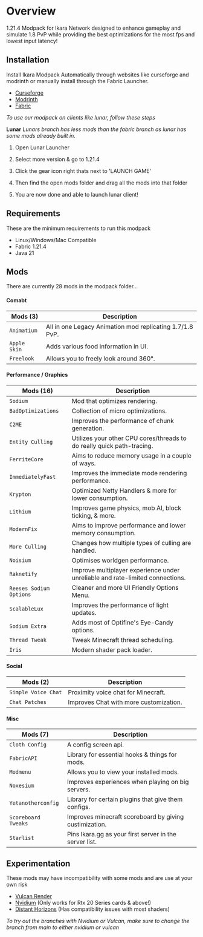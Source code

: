 # Overview
1.21.4 Modpack for Ikara Network designed to enhance gameplay and simulate 1.8 PvP while providing the best optimizations for the most fps and lowest input latency!

## Installation
Install Ikara Modpack Automatically through websites like curseforge and modrinth or manually install through the Fabric Launcher.

- [Curseforge](https://www.curseforge.com/members/oipika/projects)
- [Modrinth](https://modrinth.com/organization/ikara)
- [Fabric](https://maven.fabricmc.net/net/fabricmc/fabric-installer/1.0.1/fabric-installer-1.0.1.exe)

*To use our modpack on clients like lunar, follow these steps*

**Lunar**
*Lunars branch has less mods than the fabric branch as lunar has some mods already built in.*

1. Open Lunar Launcher

2. Select more version & go to 1.21.4

3. Click the gear icon right thats next to 'LAUNCH GAME'

4. Then find the open mods folder and drag all the mods into that folder

5. You are now done and able to launch lunar client!

## Requirements
These are the minimum requirements to run this modpack

- Linux/Windows/Mac Compatible
- Fabric 1.21.4
- Java 21

## Mods
There are currently 28 mods in the modpack folder...
 
#### Comabt
 
| Mods (3)     | Description 											  |
|--------------|----------------------------------------------------------|
| `Animatium`  | All in one Legacy Animation mod replicating 1.7/1.8 PvP. |
| `Apple Skin` | Adds various food information in UI.                     |
| `Freelook`   | Allows you to freely look around 360°.		     		  |
 
#### Performance / Graphics
 
| Mods (16)    			  | Description 																  |
|-------------------------|-------------------------------------------------------------------------------|
| `Sodium` 			 	  | Mod that optimizes rendering.		    							 		  |
| `BadOptimizations` 	  | Collection of micro optimizations.		    								  |
| `C2ME` 			 	  | Improves the performance of chunk generation. 		   						  |
| `Entity Culling` 	 	  | Utilizes your other CPU cores/threads to do really quick path-tracing. 		  |
| `FerriteCore` 	 	  | Aims to reduce memory usage in a couple of ways.		 				      |
| `ImmediatelyFast`  	  | Improves the immediate mode rendering performance. 		   					  |
| `Krypton` 		 	  | Optimized Netty Handlers & more for lower consumption. 		 			      |
| `Lithium` 		 	  | Improves game physics, mob AI, block ticking, & more. 		 			      |
| `ModernFix`		 	  | Aims to improve performance and lower memory consumption. 	  			      |
| `More Culling` 	 	  | Changes how multiple types of culling are handled. 	      				      |
| `Noisium` 		 	  | Optimises worldgen performance. 	       									  |
| `Raknetify`		 	  | Improve multiplayer experience under unreliable and rate-limited connections. |
| `Reeses Sodium Options` | Cleaner and more UI Friendly Options Menu.									  |
| `ScalableLux` 		  | Improves the performance of light updates. 									  |
| `Sodium Extra` 		  | Adds most of Optifine's Eye-Candy options. 									  |
| `Thread Tweak` 		  | Tweak Minecraft thread scheduling. 		    								  |
| `Iris`				  | Modern shader pack loader. 				 									  |

#### Social
 
| Mods (2)            | Description 						   |
|---------------------|----------------------------------------|
| `Simple Voice Chat` | Proximity voice chat for Minecraft.    |
| `Chat Patches`      | Improves Chat with more customization. |

#### Misc
 
| Mods (7)            | Description 										   |
|---------------------|--------------------------------------------------------|
| `Cloth Config` 	  | A config screen api.		    			           |
| `FabricAPI` 		  | Library for essential hooks & things for mods.         |
| `Modmenu` 		  | Allows you to view your installed mods.		           |
| `Noxesium` 		  | Improves experiences when playing on big servers.      |
| `Yetanotherconfig`  | Library for certain plugins that give them configs.	   |
| `Scoreboard Tweaks` | Improves minecraft scoreboard by giving custimization. |
| `Starlist`  		  | Pins Ikara.gg as your first server in the server list. |


## Experimentation
These mods may have incompatibility with some mods and are use at your own risk

- [Vulcan Render](https://modrinth.com/mod/vulkanmod)
- [Nvidium](https://modrinth.com/mod/nvidium) (Only works for Rtx 20 Series cards & above!)
- [Distant Horizons](https://modrinth.com/mod/distanthorizons) (Has compatibility issues with most shaders)

*To try out the branches with Nvidium or Vulcan, make sure to change the branch from main to either nvidium or vulcan*